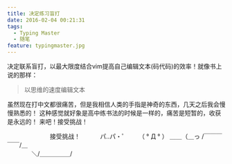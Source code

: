 ```yaml
---
title: 决定练习盲打
date: 2016-02-04 00:21:31
tags:
  - Typing Master
  - 随笔
feature: typingmaster.jpg
---
```

决定联系盲打，以最大限度结合vim提高自己编辑文本(码代码)的效率！就像书上说的那样：
> 以思维的速度编辑文本

虽然现在打中文都很痛苦，但是我相信人类的手指是神奇的东西，几天之后我会慢慢熟悉的！
这种感觉就好象是高中练书法的时候是一样的，痛苦是短暂的，收获是永远的！
来吧！接受挑战！

&nbsp;&nbsp;&nbsp;&nbsp;&nbsp;&nbsp;&nbsp;&nbsp;&nbsp;&nbsp;&nbsp;&nbsp; &nbsp;&nbsp;&nbsp;&nbsp;&nbsp;&nbsp;&nbsp;&nbsp;&nbsp;&nbsp;&nbsp;&nbsp;接受挑战！
　　　パ..パ・゜
　　（ ° Д ° ）
＿＿（＿っ /￣￣￣￣￣/＿  
　　　　＼/＿＿＿＿＿/      

